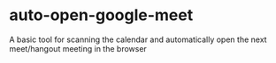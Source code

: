 # auto-open-google-meet
A basic tool for scanning the calendar and automatically open the next meet/hangout meeting in the browser
